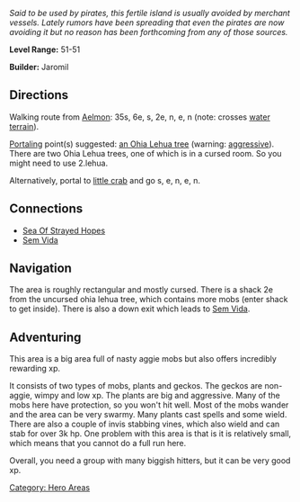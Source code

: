 *Said to be used by pirates, this fertile island is usually avoided by
merchant vessels. Lately rumors have been spreading that even the
pirates are now avoiding it but no reason has been forthcoming from any
of those sources.*

**Level Range:** 51-51

**Builder:** Jaromil

## Directions

Walking route from [Aelmon](Aelmon.md "wikilink"): 35s, 6e, s, 2e, n, e,
n (note: crosses [water terrain](Water_Terrain.md "wikilink")).

[Portaling](Portal.md "wikilink") point(s) suggested: [an Ohia Lehua
tree](Ohia_Lehua_Tree.md "wikilink") (warning:
[aggressive](Aggressive_Mobs.md "wikilink")). There are two Ohia Lehua
trees, one of which is in a cursed room. So you might need to use
2.lehua.

Alternatively, portal to [little crab](Little_Crab.md "wikilink") and go
s, e, n, e, n.

## Connections

-   [ Sea Of Strayed
    Hopes](:Category:_Sea_Of_Strayed_Hopes.md "wikilink")
-   [ Sem Vida](:Category:_Sem_Vida.md "wikilink")

## Navigation

The area is roughly rectangular and mostly cursed. There is a shack 2e
from the uncursed ohia lehua tree, which contains more mobs (enter shack
to get inside). There is also a down exit which leads to [ Sem
Vida](:Category:_Sem_Vida.md "wikilink").

## Adventuring

This area is a big area full of nasty aggie mobs but also offers
incredibly rewarding xp.

It consists of two types of mobs, plants and geckos. The geckos are
non-aggie, wimpy and low xp. The plants are big and aggressive. Many of
the mobs here have protection, so you won't hit well. Most of the mobs
wander and the area can be very swarmy. Many plants cast spells and some
wield. There are also a couple of invis stabbing vines, which also wield
and can stab for over 3k hp. One problem with this area is that is it is
relatively small, which means that you cannot do a full run here.

Overall, you need a group with many biggish hitters, but it can be very
good xp.

[Category: Hero Areas](Category:_Hero_Areas "wikilink")
